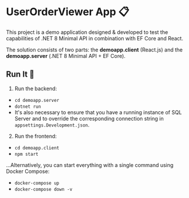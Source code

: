 
# UserOrderViewer App 📋
This project is a demo application designed & developed to test the capabilities of .NET 8 Minimal API in combination with EF Core and React.

The solution consists of two parts: the **demoapp.client** (React.js) and the **demoapp.server** (.NET 8 Minimal API + EF Core).

## Run It 🏃

 1. Run the backend:
  -  `cd demoapp.server`
  -  `dotnet run`
  -  It's also necessary to ensure that you have a running instance of SQL Server and to override the corresponding connection string in `appsettings.Development.json`.
 2. Run the frontend:
  - `cd demoapp.client`
  - `npm start`

...Alternatively, you can start everything with a single command using Docker Compose:
 - `docker-compose up`
 - `docker-compose down -v`